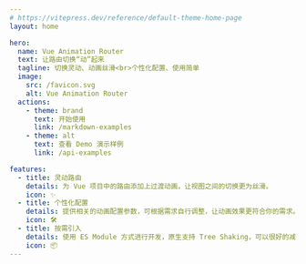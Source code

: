 ```yaml
---
# https://vitepress.dev/reference/default-theme-home-page
layout: home

hero:
  name: Vue Animation Router
  text: 让路由切换“动”起来
  tagline: 切换灵动、动画丝滑<br>个性化配置、使用简单
  image:
    src: /favicon.svg
    alt: Vue Animation Router
  actions:
    - theme: brand
      text: 开始使用
      link: /markdown-examples
    - theme: alt
      text: 查看 Demo 演示样例
      link: /api-examples

features:
  - title: 灵动路由
    details: 为 Vue 项目中的路由添加上过渡动画，让视图之间的切换更为丝滑。
    icon: ✨
  - title: 个性化配置
    details: 提供相关的动画配置参数，可根据需求自行调整，让动画效果更符合你的需求。
    icon: 🛠️
  - title: 按需引入
    details: 使用 ES Module 方式进行开发，原生支持 Tree Shaking，可以很好的减少打包体积。
    icon: 📦
---
```

